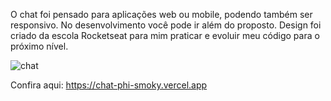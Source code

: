 O chat foi pensado para aplicações web ou mobile, podendo também ser responsivo. 
No desenvolvimento você pode ir além do proposto. 
Design foi criado da escola Rocketseat para mim praticar e evoluir meu código para o próximo nível.

![chat](https://github.com/user-attachments/assets/50d8441e-55ee-4ac7-b077-491b474510c6)


Confira aqui: https://chat-phi-smoky.vercel.app
